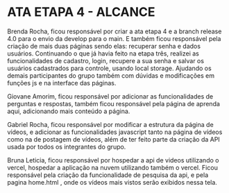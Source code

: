 # ATA ETAPA 4 - ALCANCE

Brenda Rocha, ficou responsável por criar a ata etapa 4 e a branch release 4.0 para o envio da develop para o main. E também ficou responsável pela criação de mais duas páginas sendo elas: recuperar senha e dados usuários. Continuando o que já havia feito na etapa três, realizei as funcionalidades de cadastro, login, recupere a sua senha e salvar os usuários cadastrados para controle, usando local storage. Ajudando os demais participantes do grupo também com dúvidas e modificações em funções js e na interface das páginas.

Giovane Amorim, ficou responsável por adicionar as funcionalidades de perguntas e respostas, também ficou responsável pela página de aprenda aqui, adicionando mais conteúdo a página.

Gabriel Rocha, ficou responsável por modificar a estrutura da página de vídeos, e adicionar as funcionalidades javascript tanto na página de vídeos como na de postagem de vídeos, além de ter feito parte da criação da API usada por todos os integrantes do grupo.

Bruna Leticia, ficou responsável por hospedar a api de videos utilizando o vercel, hospedar a aplicação na nuvem utilizando também o vercel. Ficou responsável pela criação da funcionalidade de pesquisa da api, e pela pagina home.html , onde os vídeos mais vistos serão exibidos nessa tela.
